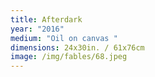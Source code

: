 ```yaml
---
title: Afterdark
year: "2016"
medium: "Oil on canvas "
dimensions: 24x30in. / 61x76cm
image: /img/fables/68.jpeg
---
```




